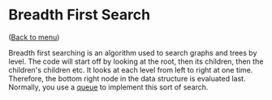 # Breadth First Search

([Back to menu](/README.md))

Breadth first searching is an algorithm used to search graphs and trees by level. The code will start off by looking at the root, then its children, then the children's children etc. It looks at each level from left to right at one time. Therefore, the bottom right node in the data structure is evaluated last. Normally, you use a [queue](https://github.com/aspittel/coding_cheat_sheets/blob/master/data_structures/queue.md) to implement this sort of search.

